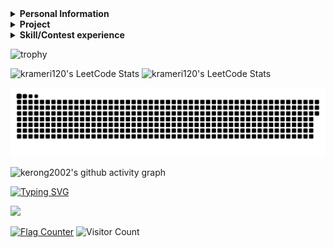 <details> 
 <summary><b>Personal Information</b></summary>  
   
 - Name：CHEN,KE-RONG    
 - Email：krameri120@gmail.com    
 - Job：College student    
    
</details> 
  
<details> 
 <summary><b>Project</b></summary> 
 
|Course|Project|Course|Project|Course|Project|
|:----------:|:-----:|:----------:|:-----:|:----------:|:-----:|
|Computer Programming|[C language mote](https://github.com/kerong2002/C_Language_Note)| Computer Programming|[UVa_Project](https://github.com/kerong2002/110-C_Final_Project)|Python TKinter      |[Minesweeper](https://github.com/kerong2002/Minesweeper)|
|Discord Bot|[Discord bot mini games](https://github.com/kerong2002/Discord-Bot)|Object-oriented Programming|[RPG_game](https://github.com/kerong2002/RPG_game)       |Microcomputer Practice|[MCU_temperature_APP](https://github.com/kerong2002/temperature_bluetooth_with_8051)|
|FPGA|[Tilted_Image_Correction](https://github.com/kerong2002/Tilted_Image_Correction)|Digital System Design|[TETRIS](https://github.com/kerong2002/FPGA_TETRIS)|Digital System Design|[HDLbits](https://github.com/kerong2002/HDLbits)|
|FPGA|[YOLOV5](https://github.com/kerong2002/YOLOV5)|Computer Networking| [Personal website](https://kerong2002.github.io/)|Github Action|[Count_CPP_File](https://github.com/kerong2002/github_action) |
|Engineering Mathematics|[LaTeX](https://github.com/kerong2002/LaTeX)|Data Structure|[CPlusPlus-Algorithm](https://github.com/kerong2002/CPlusPlus_Algorithm)|
 
</details>

<details> 
 <summary><b>Skill/Contest experience</b></summary> 

 
|Name|expertise|Name|expertise|
|:--:|:---:|:--:|:---:|
|Programming Language|C/C++/Python/Java | Machine Learning|Pytorch/Tensorflow|
|Hardware Description Language|VHDL/Verilog | Programmable Logic Device|FPGA/CPLD|
|MCU Design|8051 | Low-level Programming Language| Assembly |
|Ardunio|UNO/ESP32/Nano|Single-Board Computer|Raspberry_Pi 3/4/Pico |
|Web Design|JavaScript/CSS/Hexo| Hypertext Markup Language|HTML/Markdown/Latex|
|Window Programming|Python-TKinter/Visual Basic/C#|App Design|Flutter/Dart|
|Mathematics | MATLAB|Visual Programming Language|Scratch|

- School team：National Tainan Industrial High School  Dragon Boat
- 2020 Tainan City International Dragon Boat Championships **2nd**
- Sports club：Street Workout [teamlong](https://www.instagram.com/teamlong_sw/)
- National Tainan Industrial High School independent study competitions **1st**
- National Tainan Industrial High School 108 badminton game **2nd**
- National Tainan Industrial High School 80th sportswear design competition **Champion**
- KAWAI piano performance grade **7**
- CPE(Collegiate Programming Examination) Problem Solved:[**5/7**](https://github.com/kerong2002/Contest_Photo/blob/main/2022/2022_12_12_CPE.jpg) **(Rank:62/2502 -> 2.5%)**
- 2022/10 ~ 2023/01 School buddy (teaching subject：calculus/program)
- 2022/03/30 INTEGRATED CIRCUIT DESIGN CONTEST **[Group E](https://github.com/kerong2002/Contest_Photo/blob/main/2022/110%E5%AD%B8%E5%B9%B4%E5%BA%A6(2022)%E7%AC%AC25%E5%B1%86%E2%BC%A4%E5%AD%B8%E9%99%A2%E6%A0%A1%E7%A9%8D%E9%AB%94%E9%9B%BB%E8%B7%AF(IC)%E8%A8%AD%E8%A8%88%E7%AB%B6%E8%B3%BD.png)**
- 2022/10/01 National Collegiate Programming Contest **[Preliminary](https://github.com/kerong2002/Contest_Photo/blob/main/2022/2022NCPC_preliminary_certificate.PNG)** (Team:Segmentation Fault)
- 2022/10/15 National Collegiate Programming Contest **[Final](https://github.com/kerong2002/Contest_Photo/blob/main/2022/2022NCPC_FINAL_certificate.PNG)**(Team:Segmentation Fault)
- 2022/10/22 ICPC Asia Taiwan Online Programming Contest **[TOPC](https://github.com/kerong2002/Contest_Photo/blob/main/2022/2022TOPC_team_certificate.PNG)** (Team:Segmentation Fault)
- 2022/11/19 ICPC Asia Taoyuan Regional Programming Contest **[Regional](https://github.com/kerong2002/Contest_Photo/blob/main/2022/2022%20ICPC%20Asia%20Taoyuan%20Regional%20Programming%20Contest%20team.PNG)**
 - 2023/03 ~ 2023/6 School buddy (teaching subject：calculus/linear algebra/Computer Networking)
 - 2023/03/29 INTEGRATED CIRCUIT DESIGN CONTEST **[Group E](https://github.com/kerong2002/Contest_Photo/blob/main/2023/111%E5%AD%B8%E5%B9%B4%E5%BA%A6(2023)%E7%AC%AC26%E5%B1%86%E2%BC%A4%E5%AD%B8%E9%99%A2%E6%A0%A1%E7%A9%8D%E9%AB%94%E9%9B%BB%E8%B7%AF(IC)%E8%A8%AD%E8%A8%88%E7%AB%B6%E8%B3%BD.jpg)**
 
|Code Judge|Problem Solved|Code Judge|Problem Solved|
|:--:|:---:|:--:|:---:|
|[Leetcode](https://github.com/kerong2002/Leetcode)|122|[Onlinejudge](https://github.com/kerong2002/Onlinejudge)|61|
| [Zerojudge](https://github.com/kerong2002/Zerojudge)|319|[CSES](https://github.com/kerong2002/CSES)|12|


 
</details>    
<p>
 
 
 ![trophy](https://github-profile-trophy.vercel.app/?username=kerong2002&title=MultiLanguage,Joined2020,Commits,Repositories,Stars,Followers)

 
<p>
 <img src="https://github-readme-stats.vercel.app/api/top-langs/?username=kerong2002&layout=compact&hide_border=true&langs_count=100&theme=buefy" alt="krameri120's LeetCode Stats" width="46%" /> 
  <img src="https://stats.justsong.cn/api/leetcode/?username=krameri120&theme=jolly&hide_border=true" alt="krameri120's LeetCode Stats" width="46%" /> 
</p>

<a href=#><img src="kerong_contribution.svg"></a>     


![kerong2002's github activity graph](https://github-readme-activity-graph.cyclic.app/graph?username=kerong2002&theme=react)


 [![Typing SVG](https://readme-typing-svg.demolab.com?font=Fredoka+One&size=30&pause=10&color=39A7F7&width=435&height=45&lines=KE-RONG%2CCHEN)](https://git.io/typing-svg)
 
![](https://skillicons.dev/icons?i=c,cpp,java,python,matlab,html,css,js,nodejs,git,dart,flutter,arduino,raspberrypi,pytorch)



<a href="https://info.flagcounter.com/3gF3"><img src="https://s11.flagcounter.com/countxl/3gF3/bg_FFFFFF/txt_000000/border_000000/columns_6/maxflags_12/viewers_0/labels_1/pageviews_1/flags_0/percent_0/" alt="Flag Counter" border="0"></a>
![Visitor Count](https://profile-counter.glitch.me/kerong2002/count.svg)


